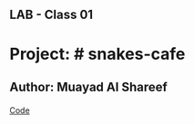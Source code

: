 ## LAB - Class 01
# Project: # snakes-cafe
## Author: Muayad Al Shareef
#### <!-- Links and Resources --> 
#### <!-- back-end server url (when applicable) --> 
#### <!-- front-end application (when applicable) --> 

[//]: # (Setup)

[//]: # (.env requirements &#40;where applicable&#41;)

[//]: # (i.e.)

[//]: # ()
[//]: # (PORT - Port Number)

[//]: # (DATABASE_URL - URL to the running Postgres instance/db)

[//]: # (How to initialize/run your application &#40;where applicable&#41;)

[Code](./snakes_cafe.py)

[//]: # (How to use your library &#40;where applicable&#41;)

[//]: # (Tests)

[//]: # (How do you run tests?)

[//]: # (Any tests of note?)

[//]: # (Describe any tests that you did not complete, skipped, etc)
